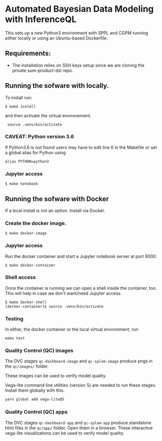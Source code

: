 # Automated Bayesian Data Modeling with InferenceQL

This sets up a new Python3 environment with SPPL and CGPM running either locally
or using an Ubuntu-based Dockerfile.

## Requirements: 

- The installation relies on SSH keys setup since we are cloning the private sum-product-dsl repo.


## Running the sofware with locally.

To install run:
```
$ make install
````
and then activate the virtual environement.
```
 source .venv/bin/activate
```

### CAVEAT: Python version 3.6

If Python3.6 is not found users may have to edit line 6 in the Makefile or set a global alias for Python using
```
alias PYTHON=python3
```

### Jupyter access
```
$ make notebook
```


## Running the sofware with Docker
If a local install is not an option. Install via Docker.

### Create the docker image.
```
$ make docker-image
````
### Jupyter access
Run the docker container and start a Jupyter notebook server at port 8000.
```
$ make docker-container
```

### Shell access
Once the container is running we can open a shell inside the container, too.
This will help in case we don't want/need Jupyter access.
```
$ make docker-shell
[docker-container]$ source .venv/bin/activate
```

### Testing

In either, the docker container or the local virtual environment, run
```
make test
```

### Quality Control (QC) images

The DVC stages `qc-dashboard-image` and `qc-splom-image` produce pngs in the `qc/images/` folder.

These images can be used to verify model quality.

Vega-lite command line utilities (version 5) are needed to run these stages. Install them globally with this.
```bash
yarn global add vega-lite@5
```

### Quality Control (QC) apps

The DVC stages `qc-dashboard-app` and `qc-splom-app` produce standalone html files in the `qc/app/`
folder. Open them in a browser. These interactive vega-lite visualizations can be used to verify
model quality.
